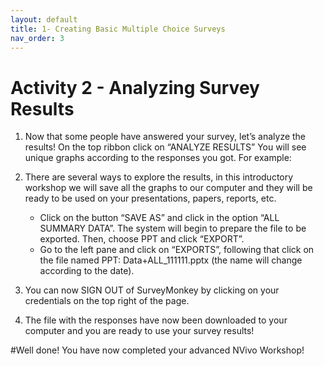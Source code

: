 ```yaml
---
layout: default
title: 1- Creating Basic Multiple Choice Surveys
nav_order: 3
---
```

# Activity 2 - Analyzing Survey Results

1.	Now that some people have answered your survey, let’s analyze the results! On the top ribbon click on “ANALYZE RESULTS” You will see unique graphs according to the responses you got. For example:

2.	There are several ways to explore the results, in this introductory workshop we will save all the graphs to our computer and they will be ready to be used on your presentations, papers, reports, etc. 

    - Click on the button “SAVE AS” and click in the option “ALL SUMMARY DATA”. The system will begin to prepare the file to be exported. Then, choose PPT and click “EXPORT”.
    - Go to the left pane and click on “EXPORTS”, following that click on the file named PPT: Data+ALL_111111.pptx (the name will change according to the date).

3. You can now SIGN OUT of SurveyMonkey by clicking on your credentials on the top right of the page. 

4. The file with the responses have now been downloaded to your computer and you are ready to use your survey results!

#Well done! You have now completed your advanced NVivo Workshop!